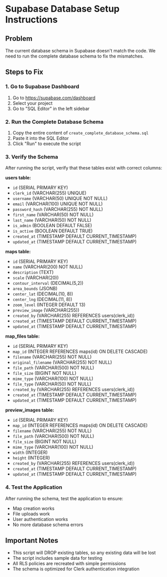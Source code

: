 # Supabase Database Setup Instructions

## Problem
The current database schema in Supabase doesn't match the code. We need to run the complete database schema to fix the mismatches.

## Steps to Fix

### 1. Go to Supabase Dashboard
1. Go to https://supabase.com/dashboard
2. Select your project
3. Go to "SQL Editor" in the left sidebar

### 2. Run the Complete Database Schema
1. Copy the entire content of `create_complete_database_schema.sql`
2. Paste it into the SQL Editor
3. Click "Run" to execute the script

### 3. Verify the Schema
After running the script, verify that these tables exist with correct columns:

**users table:**
- `id` (SERIAL PRIMARY KEY)
- `clerk_id` (VARCHAR(255) UNIQUE)
- `username` (VARCHAR(50) UNIQUE NOT NULL)
- `email` (VARCHAR(100) UNIQUE NOT NULL)
- `password_hash` (VARCHAR(255) NOT NULL)
- `first_name` (VARCHAR(50) NOT NULL)
- `last_name` (VARCHAR(50) NOT NULL)
- `is_admin` (BOOLEAN DEFAULT FALSE)
- `is_active` (BOOLEAN DEFAULT TRUE)
- `created_at` (TIMESTAMP DEFAULT CURRENT_TIMESTAMP)
- `updated_at` (TIMESTAMP DEFAULT CURRENT_TIMESTAMP)

**maps table:**
- `id` (SERIAL PRIMARY KEY)
- `name` (VARCHAR(200) NOT NULL)
- `description` (TEXT)
- `scale` (VARCHAR(20))
- `contour_interval` (DECIMAL(5,2))
- `area_bounds` (JSONB)
- `center_lat` (DECIMAL(10, 8))
- `center_lng` (DECIMAL(11, 8))
- `zoom_level` (INTEGER DEFAULT 13)
- `preview_image` (VARCHAR(255))
- `created_by` (VARCHAR(255) REFERENCES users(clerk_id))
- `created_at` (TIMESTAMP DEFAULT CURRENT_TIMESTAMP)
- `updated_at` (TIMESTAMP DEFAULT CURRENT_TIMESTAMP)

**map_files table:**
- `id` (SERIAL PRIMARY KEY)
- `map_id` (INTEGER REFERENCES maps(id) ON DELETE CASCADE)
- `filename` (VARCHAR(255) NOT NULL)
- `original_filename` (VARCHAR(255) NOT NULL)
- `file_path` (VARCHAR(500) NOT NULL)
- `file_size` (BIGINT NOT NULL)
- `mime_type` (VARCHAR(100) NOT NULL)
- `file_type` (VARCHAR(50) NOT NULL)
- `created_by` (VARCHAR(255) REFERENCES users(clerk_id))
- `created_at` (TIMESTAMP DEFAULT CURRENT_TIMESTAMP)
- `updated_at` (TIMESTAMP DEFAULT CURRENT_TIMESTAMP)

**preview_images table:**
- `id` (SERIAL PRIMARY KEY)
- `map_id` (INTEGER REFERENCES maps(id) ON DELETE CASCADE)
- `filename` (VARCHAR(255) NOT NULL)
- `file_path` (VARCHAR(500) NOT NULL)
- `file_size` (BIGINT NOT NULL)
- `mime_type` (VARCHAR(100) NOT NULL)
- `width` (INTEGER)
- `height` (INTEGER)
- `created_by` (VARCHAR(255) REFERENCES users(clerk_id))
- `created_at` (TIMESTAMP DEFAULT CURRENT_TIMESTAMP)
- `updated_at` (TIMESTAMP DEFAULT CURRENT_TIMESTAMP)

### 4. Test the Application
After running the schema, test the application to ensure:
- Map creation works
- File uploads work
- User authentication works
- No more database schema errors

## Important Notes
- This script will DROP existing tables, so any existing data will be lost
- The script includes sample data for testing
- All RLS policies are recreated with simple permissions
- The schema is optimized for Clerk authentication integration
